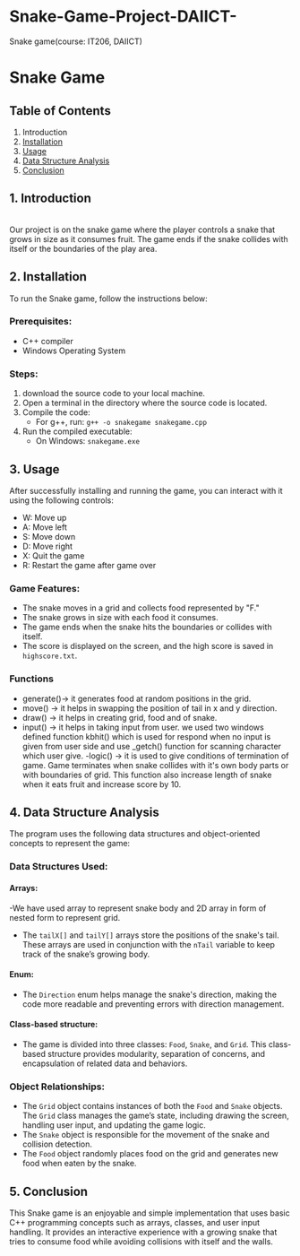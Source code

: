 # Snake-Game-Project-DAIICT-
Snake game(course: IT206, DAIICT)

# Snake Game

## Table of Contents
1. Introduction
2. [Installation](#installation)
3. [Usage](#usage)
4. [Data Structure Analysis](#data-structure-analysis)
5. [Conclusion](#conclusion)

<h2>1. Introduction</h2>
<br>
Our project is on the snake game where the player controls a snake that grows in size as it consumes fruit. The game ends if the snake collides with itself or the boundaries of the play area.
<br>

## 2. Installation

To run the Snake game, follow the instructions below:

### Prerequisites:

- C++ compiler 
- Windows Operating System 

### Steps:

1. download the source code to your local machine.
2. Open a terminal in the directory where the source code is located.
3. Compile the code:
   - For g++, run: `g++ -o snakegame snakegame.cpp`
4. Run the compiled executable:
   - On Windows: `snakegame.exe`
   
## 3. Usage

After successfully installing and running the game, you can interact with it using the following controls:

- W: Move up
- A: Move left
- S: Move down
- D: Move right
- X: Quit the game
- R: Restart the game after game over

### Game Features:

- The snake moves in a grid and collects food represented by "F."
- The snake grows in size with each food it consumes.
- The game ends when the snake hits the boundaries or collides with itself.
- The score is displayed on the screen, and the high score is saved in `highscore.txt`.

### Functions

- generate()-> it generates food at random positions in the grid.
- move()  -> it helps in swapping the position of tail in x and y direction.
- draw()  -> it helps in creating grid, food and of snake.
- input() -> it helps in taking input from user. we used two windows defined function kbhit() which is used for respond when 
             no input is given from user side and use _getch() function for scanning character which user give.
-logic()  -> it is used to give conditions of termination of game. Game terminates when snake collides with it's own body 
             parts or with boundaries of grid. This function also increase length of snake when it eats fruit and increase 
             score by  10.

## 4. Data Structure Analysis
   
The program uses the following data structures and object-oriented concepts to represent the game:
    
### Data Structures Used:

#### Arrays:
-We have used array to represent snake body and 2D array in form of nested form to represent grid.
- The `tailX[]` and `tailY[]` arrays store the positions of the snake's tail. These arrays are used in conjunction with the `nTail` variable to keep track of the snake’s growing body.

#### Enum:
- The `Direction` enum helps manage the snake's direction, making the code more readable and preventing errors with direction management.

#### Class-based structure:
- The game is divided into three classes: `Food`, `Snake`, and `Grid`. This class-based structure provides modularity, separation of concerns, and encapsulation of related data and behaviors.

### Object Relationships:

- The `Grid` object contains instances of both the `Food` and `Snake` objects. The `Grid` class manages the game’s state, including drawing the screen, handling user input, and updating the game logic.
- The `Snake` object is responsible for the movement of the snake and collision detection.
- The `Food` object randomly places food on the grid and generates new food when eaten by the snake.

## 5. Conclusion
   
This Snake game is an enjoyable and simple implementation that uses basic C++ programming concepts such as arrays, classes, and user input handling. It provides an interactive experience with a growing snake that tries to consume food while avoiding collisions with itself and the walls.


